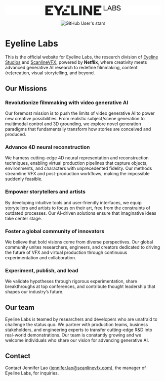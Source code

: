 <div align="center">

<p align="center">
    <picture>
<img src="imgs/EYELINE_LOGO_LABS_Black_shortened_Alpha.png?raw=true" width="1920">
    </picture>
</p>

![GitHub User's stars](https://img.shields.io/github/stars/Eyeline-Research)

</div>

# Eyeline Labs

This is the official website for Eyeline Labs, the research division of [Eyeline Studios](https://www.eyelinestudios.com/) and [ScanlineVFX](https://scanlinevfx.com/), powered by **Netflix**, where creativity meets advanced generative AI research to redefine filmmaking, content (re)creation, visual storytelling, and beyond. 
  
## Our Missions
### Revolutionize filmmaking with video generative AI
Our foremost mission is to push the limits of video generative AI to power new creative possibilities. From realistic subject/scene generation to multimodal control and 3D grounding, we explore novel generation paradigms that fundamentally transform how stories are conceived and produced.
### Advance 4D neural reconstruction
We harness cutting-edge 4D neural representation and reconstruction techniques, enabling virtual production pipelines that capture objects, environments, and characters with unprecedented fidelity. Our methods streamline VFX and post-production workflows, making the impossible suddenly feasible.
### Empower storytellers and artists
By developing intuitive tools and user-friendly interfaces, we equip storytellers and artists to focus on their art, free from the constraints of outdated processes. Our AI-driven solutions ensure that imaginative ideas take center stage.
### Foster a global community of innovators
We believe that bold visions come from diverse perspectives. Our global community unites researchers, engineers, and creators dedicated to driving the future of VFX and virtual production through continuous experimentation and collaboration.
### Experiment, publish, and lead
We validate hypotheses through rigorous experimentation, share breakthroughs at top conferences, and contribute thought leadership that shapes our industry’s future.

## Our team
Eyeline Labs is teamed by researchers and developers who are unafraid to challenge the status quo. We partner with production teams, business stakeholders, and engineering experts to transfer cutting-edge R&D into real-world demonstrations. Our team is constantly growing and we welcome individuals who share our vision for advancing generative AI.

## Contact
Contact Jennifer Lao (jennifer.lao@scanlinevfx.com), the manager of Eyeline Labs, for inquiries.
